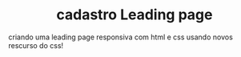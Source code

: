 <h1 align="center"> cadastro Leading page</h1>
<p> criando uma leading page responsiva com html e css usando novos rescurso do css!</p>
